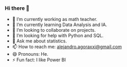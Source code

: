 ### Hi there 👋

- 🔭 I’m currently working as math teacher.
- 🌱 I’m currently learning Data Analysis and IA.
- 👯 I’m looking to collaborate on projects.
- 🤔 I’m looking for help with Python and SQL.
- 💬 Ask me about statistics.
- 📫 How to reach me: alejandro.agoraxxi@gmail.com
- 😄 Pronouns: He.
- ⚡ Fun fact: I like Power BI
